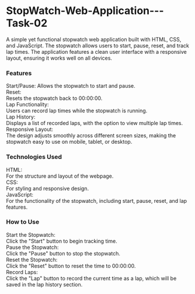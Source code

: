 # StopWatch-Web-Application---Task-02

A simple yet functional stopwatch web application built with HTML, CSS, and JavaScript. The stopwatch allows users to start, pause, reset, and track lap times. The application features a clean user interface with a responsive layout, ensuring it works well on all devices.

<h3>Features</h3>

Start/Pause: Allows the stopwatch to start and pause.<br>
Reset: <br>
   Resets the stopwatch back to 00:00:00.<br>
Lap Functionality:<br>
  Users can record lap times while the stopwatch is running.<br>
Lap History:<br>
  Displays a list of recorded laps, with the option to view multiple lap times.<br>
Responsive Layout: <br>
  The design adjusts smoothly across different screen sizes, making the stopwatch easy to use on mobile, tablet, or desktop.<br>

<h3>Technologies Used</h3>

HTML: <br>
  For the structure and layout of the webpage.<br>
CSS: <br>
  For styling and responsive design.<br>
JavaScript: <br>
  For the functionality of the stopwatch, including start, pause, reset, and lap features.<br>

<h3>How to Use</h3>

Start the Stopwatch:<br>
  Click the "Start" button to begin tracking time.<br>
Pause the Stopwatch: <br>
  Click the "Pause" button to stop the stopwatch.<br>
Reset the Stopwatch:<br> 
  Click the "Reset" button to reset the time to 00:00:00.<br>
Record Laps: <br>
  Click the "Lap" button to record the current time as a lap, which will be saved in the lap history section.
